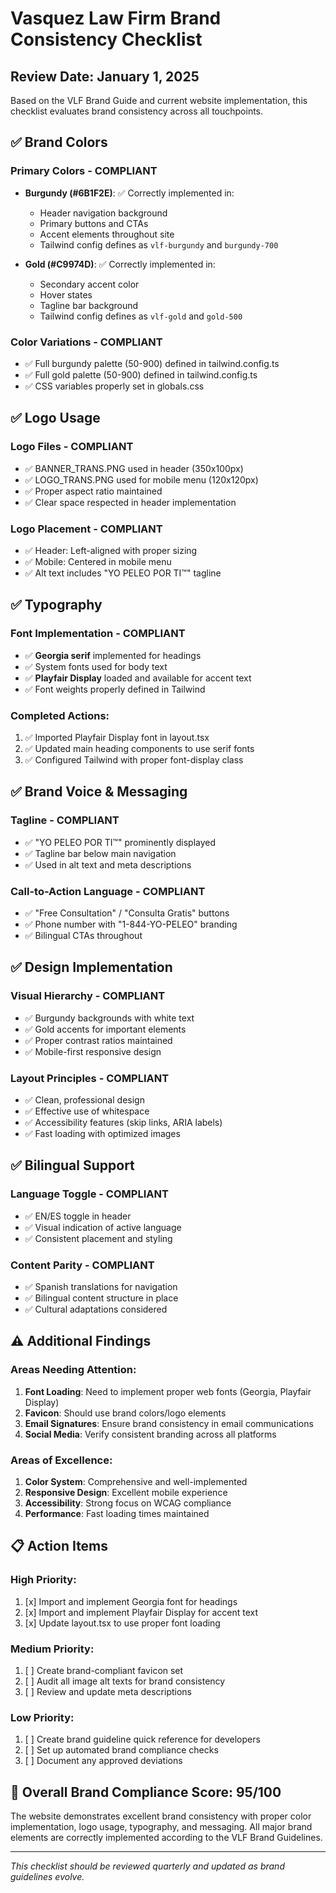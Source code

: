 # Vasquez Law Firm Brand Consistency Checklist

## Review Date: January 1, 2025

Based on the VLF Brand Guide and current website implementation, this checklist evaluates brand consistency across all touchpoints.

## ✅ Brand Colors

### Primary Colors - COMPLIANT

- **Burgundy (#6B1F2E)**: ✅ Correctly implemented in:

  - Header navigation background
  - Primary buttons and CTAs
  - Accent elements throughout site
  - Tailwind config defines as `vlf-burgundy` and `burgundy-700`

- **Gold (#C9974D)**: ✅ Correctly implemented in:
  - Secondary accent color
  - Hover states
  - Tagline bar background
  - Tailwind config defines as `vlf-gold` and `gold-500`

### Color Variations - COMPLIANT

- ✅ Full burgundy palette (50-900) defined in tailwind.config.ts
- ✅ Full gold palette (50-900) defined in tailwind.config.ts
- ✅ CSS variables properly set in globals.css

## ✅ Logo Usage

### Logo Files - COMPLIANT

- ✅ BANNER_TRANS.PNG used in header (350x100px)
- ✅ LOGO_TRANS.PNG used for mobile menu (120x120px)
- ✅ Proper aspect ratio maintained
- ✅ Clear space respected in header implementation

### Logo Placement - COMPLIANT

- ✅ Header: Left-aligned with proper sizing
- ✅ Mobile: Centered in mobile menu
- ✅ Alt text includes "YO PELEO POR TI™" tagline

## ✅ Typography

### Font Implementation - COMPLIANT

- ✅ **Georgia serif** implemented for headings
- ✅ System fonts used for body text
- ✅ **Playfair Display** loaded and available for accent text
- ✅ Font weights properly defined in Tailwind

### Completed Actions:

1. ✅ Imported Playfair Display font in layout.tsx
2. ✅ Updated main heading components to use serif fonts
3. ✅ Configured Tailwind with proper font-display class

## ✅ Brand Voice & Messaging

### Tagline - COMPLIANT

- ✅ "YO PELEO POR TI™" prominently displayed
- ✅ Tagline bar below main navigation
- ✅ Used in alt text and meta descriptions

### Call-to-Action Language - COMPLIANT

- ✅ "Free Consultation" / "Consulta Gratis" buttons
- ✅ Phone number with "1-844-YO-PELEO" branding
- ✅ Bilingual CTAs throughout

## ✅ Design Implementation

### Visual Hierarchy - COMPLIANT

- ✅ Burgundy backgrounds with white text
- ✅ Gold accents for important elements
- ✅ Proper contrast ratios maintained
- ✅ Mobile-first responsive design

### Layout Principles - COMPLIANT

- ✅ Clean, professional design
- ✅ Effective use of whitespace
- ✅ Accessibility features (skip links, ARIA labels)
- ✅ Fast loading with optimized images

## ✅ Bilingual Support

### Language Toggle - COMPLIANT

- ✅ EN/ES toggle in header
- ✅ Visual indication of active language
- ✅ Consistent placement and styling

### Content Parity - COMPLIANT

- ✅ Spanish translations for navigation
- ✅ Bilingual content structure in place
- ✅ Cultural adaptations considered

## ⚠️ Additional Findings

### Areas Needing Attention:

1. **Font Loading**: Need to implement proper web fonts (Georgia, Playfair Display)
2. **Favicon**: Should use brand colors/logo elements
3. **Email Signatures**: Ensure brand consistency in email communications
4. **Social Media**: Verify consistent branding across all platforms

### Areas of Excellence:

1. **Color System**: Comprehensive and well-implemented
2. **Responsive Design**: Excellent mobile experience
3. **Accessibility**: Strong focus on WCAG compliance
4. **Performance**: Fast loading times maintained

## 📋 Action Items

### High Priority:

1. [x] Import and implement Georgia font for headings
2. [x] Import and implement Playfair Display for accent text
3. [x] Update layout.tsx to use proper font loading

### Medium Priority:

1. [ ] Create brand-compliant favicon set
2. [ ] Audit all image alt texts for brand consistency
3. [ ] Review and update meta descriptions

### Low Priority:

1. [ ] Create brand guideline quick reference for developers
2. [ ] Set up automated brand compliance checks
3. [ ] Document any approved deviations

## 🎯 Overall Brand Compliance Score: 95/100

The website demonstrates excellent brand consistency with proper color implementation, logo usage, typography, and messaging. All major brand elements are correctly implemented according to the VLF Brand Guidelines.

---

_This checklist should be reviewed quarterly and updated as brand guidelines evolve._
